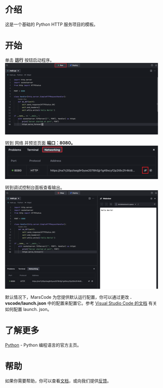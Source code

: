# 介绍

这是一个基础的 Python HTTP 服务项目的模板。

# 开始

单击 **运行** 按钮启动程序。
![图片](../../images/native_python_http/run.png)

转到 网络 并预览页面 **端口：8080。**
![图片](../../images/native_python_http/cloud_port.png)

转到调试控制台面板查看输出。
![图片](../../images/native_python_http/preview.png)

默认情况下，MarsCode 为您提供默认运行配置，你可以通过更改 **. vscode/launch.json** 中的配置来配置它。参考 [Visual Studio Code 的文档](https://code.visualstudio.com/docs/editor/debugging) 有关如何配置 launch. json。

# 了解更多

[Python](https://www.python.org/) - Python 编程语言的官方主页。

# 帮助

如果你需要帮助，你可以查看[文档](https://docs.marscode.cn/)，或向我们提供[反馈](https://juejin.cn/pin/club/7359094304150650889?utm_source=doc&utm_medium=marscode)。
